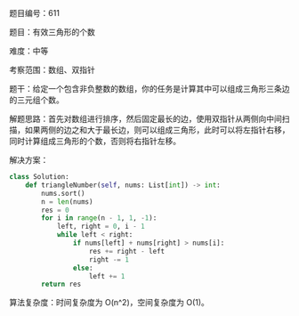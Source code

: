 题目编号：611

题目：有效三角形的个数

难度：中等

考察范围：数组、双指针

题干：给定一个包含非负整数的数组，你的任务是计算其中可以组成三角形三条边的三元组个数。

解题思路：首先对数组进行排序，然后固定最长的边，使用双指针从两侧向中间扫描，如果两侧的边之和大于最长边，则可以组成三角形，此时可以将左指针右移，同时计算组成三角形的个数，否则将右指针左移。

解决方案：

```python
class Solution:
    def triangleNumber(self, nums: List[int]) -> int:
        nums.sort()
        n = len(nums)
        res = 0
        for i in range(n - 1, 1, -1):
            left, right = 0, i - 1
            while left < right:
                if nums[left] + nums[right] > nums[i]:
                    res += right - left
                    right -= 1
                else:
                    left += 1
        return res
```

算法复杂度：时间复杂度为 O(n^2)，空间复杂度为 O(1)。